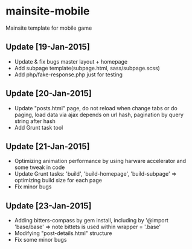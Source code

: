 # mainsite-mobile
Mainsite template for mobile game

## Update [19-Jan-2015]
- Update & fix bugs master layout + homepage
- Add subpage template(subpage.html, sass/subpage.scss)
- Add php/fake-response.php just for testing

## Update [20-Jan-2015]
- Update "posts.html" page, do not reload when change tabs or do paging, load data via ajax depends on url hash, pagination by query string after hash
- Add Grunt task tool

## Update [21-Jan-2015]
- Optimizing animation performance by using harware accelerator and some tweak in code
- Update Grunt tasks: 'build', 'build-homepage', 'build-subpage' => optimizing build size for each page
- Fix minor bugs

## Update [23-Jan-2015]
- Adding bitters-compass by gem install, including by '@import 'base/base' => note bittets is used within wrapper = '.base'
- Modifying "post-details.html" structure
- Fix some minor bugs
